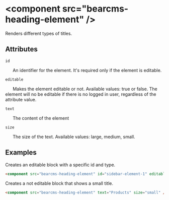 # &lt;component src="bearcms-heading-element" /&gt;

Renders different types of titles.

## Attributes

`id`

&nbsp;&nbsp;&nbsp;&nbsp;&nbsp;&nbsp;An identifier for the element. It's required only if the element is editable.

`editable`

&nbsp;&nbsp;&nbsp;&nbsp;&nbsp;&nbsp;Makes the element editable or not. Available values: true or false. The element will no be editable if there is no logged in user, regardless of the attribute value.

`text`

&nbsp;&nbsp;&nbsp;&nbsp;&nbsp;&nbsp;The content of the element

`size`

&nbsp;&nbsp;&nbsp;&nbsp;&nbsp;&nbsp;The size of the text. Available values: large, medium, small.

## Examples

Creates an editable block with a specific id and type.

```html
<component src="bearcms-heading-element" id="sidebar-element-1" editable="true" text="Products" />
```

Creates a not editable block that shows a small title.

```html
<component src="bearcms-heading-element" text="Products" size="small" />
```